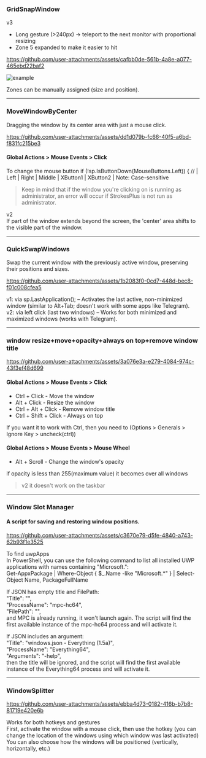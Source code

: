 ### GridSnapWindow 
v3  
+ Long gesture (>240px) → teleport to the next monitor with proportional resizing  
+ Zone 5 expanded to make it easier to hit  

https://github.com/user-attachments/assets/cafbb0de-561b-4a8e-a077-465ebd22baf2

![example](https://github.com/user-attachments/assets/890e46e3-103a-4b83-ad4d-290f2ff749ba)

Zones can be manually assigned (size and position).

---------------------------------------------------------------------------------------------------------
### MoveWindowByCenter

Dragging the window by its center area with just a mouse click.

https://github.com/user-attachments/assets/dd1d079b-fc66-40f5-a6bd-f831fc215be3

#### Global Actions > Mouse Events > Click

To change the mouse button
if (!sp.IsButtonDown(MouseButtons.Left)) { // | Left | Right | Middle | XButton1 | XButton2 | Note: Case-sensitive

> Keep in mind that if the window you're clicking on is running as administrator, an error will occur if StrokesPlus is not run as administrator.

v2  
If part of the window extends beyond the screen, the 'center' area shifts to the visible part of the window.

---------------------------------------------------------------------------------------------------------
### QuickSwapWindows
Swap the current window with the previously active window, preserving their positions and sizes.

https://github.com/user-attachments/assets/1b2083f0-0cd7-448d-bec8-f01c008cfea5

v1: via sp.LastApplication(); – Activates the last active, non-minimized window (similar to Alt+Tab; doesn't work with some apps like Telegram).  
v2: via left click (last two windows) – Works for both minimized and maximized windows (works with Telegram).  

---------------------------------------------------------------------------------------------------------
### window resize+move+opacity+always on top+remove window title

https://github.com/user-attachments/assets/3a076e3a-e279-4084-974c-43f3ef48d699

#### Global Actions > Mouse Events > Click 

+ Ctrl + Click - Move the window
+ Alt + Click - Resize the window
+ Сtrl + Alt + Click - Remove window title
+ Ctrl + Shift + Click - Always on top

If you want it to work with Ctrl, then you need to (Options > Generals > Ignore Key > uncheck(ctrl))

#### Global Actions > Mouse Events > Mouse Wheel

+ Alt + Scroll - Change the window's opacity
  
if opacity is less than 255(maximum value) it becomes over all windows

> v2 it doesn't work on the taskbar

---------------------------------------------------------------------------------------------------------
### Window Slot Manager  
#### A script for saving and restoring window positions.

https://github.com/user-attachments/assets/c3670e79-d5fe-4840-a743-62b93f1e3525


To find uwpApps  
In PowerShell, you can use the following command to list all installed UWP applications with names containing "Microsoft.":  
Get-AppxPackage | Where-Object { $_.Name -like "Microsoft.*" } | Select-Object Name, PackageFullName  

If JSON has empty title and FilePath:  
"Title": "",  
"ProcessName": "mpc-hc64",  
"FilePath": "",  
and MPC is already running, it won't launch again. The script will find the first available instance of the mpc-hc64 process and will activate it.  

If JSON includes an argument:  
"Title": "windows.json - Everything (1.5a)",  
"ProcessName": "Everything64",  
"Arguments": "-help",  
then the title will be ignored, and the script will find the first available instance of the Everything64 process and will activate it.  

---------------------------------------------------------------------------------------------------------
### WindowSplitter


https://github.com/user-attachments/assets/ebba4d73-0182-416b-b7b8-81719e420e6b


Works for both hotkeys and gestures  
First, activate the window with a mouse click, then use the hotkey (you can change the location of the windows using which window was last activated)  
You can also choose how the windows will be positioned (vertically, horizontally, etc.)  
